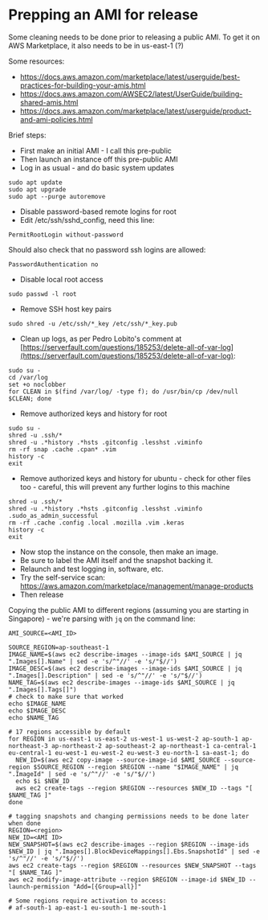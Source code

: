 # Prepping an AMI for release
Some cleaning needs to be done prior to releasing a public AMI.
To get it on AWS Marketplace, it also needs to be in us-east-1 (?)

Some resources:
* https://docs.aws.amazon.com/marketplace/latest/userguide/best-practices-for-building-your-amis.html
* https://docs.aws.amazon.com/AWSEC2/latest/UserGuide/building-shared-amis.html
* https://docs.aws.amazon.com/marketplace/latest/userguide/product-and-ami-policies.html

Brief steps:
- First make an initial AMI - I call this pre-public
- Then launch an instance off this pre-public AMI
- Log in as usual - and do basic system updates
```
sudo apt update
sudo apt upgrade
sudo apt --purge autoremove
```
- Disable password-based remote logins for root
- Edit /etc/ssh/sshd_config, need this line:
```
PermitRootLogin without-password
```
Should also check that no password ssh logins are allowed:
```
PasswordAuthentication no
```
- Disable local root access
```
sudo passwd -l root
```
- Remove SSH host key pairs
```
sudo shred -u /etc/ssh/*_key /etc/ssh/*_key.pub
```
- Clean up logs, as per Pedro Lobito's comment at [https://serverfault.com/questions/185253/delete-all-of-var-log](https://serverfault.com/questions/185253/delete-all-of-var-log):
```
sudo su -
cd /var/log
set +o noclobber
for CLEAN in $(find /var/log/ -type f); do /usr/bin/cp /dev/null $CLEAN; done
```

- Remove authorized keys and history for root
```
sudo su -
shred -u .ssh/*
shred -u .*history .*hsts .gitconfig .lesshst .viminfo
rm -rf snap .cache .cpan* .vim
history -c
exit
```
- Remove authorized keys and history for ubuntu - check for other files too - careful, this will prevent any further logins to this machine
```
shred -u .ssh/*
shred -u .*history .*hsts .gitconfig .lesshst .viminfo .sudo_as_admin_successful
rm -rf .cache .config .local .mozilla .vim .keras
history -c
exit
```
- Now stop the instance on the console, then make an image.
- Be sure to label the AMI itself and the snapshot backing it.
- Relaunch and test logging in, software, etc.
- Try the self-service scan: https://aws.amazon.com/marketplace/management/manage-products
- Then release

Copying the public AMI to different regions (assuming you are starting in Singapore) - we're parsing with `jq` on the command line:
```
AMI_SOURCE=<AMI_ID>

SOURCE_REGION=ap-southeast-1
IMAGE_NAME=$(aws ec2 describe-images --image-ids $AMI_SOURCE | jq ".Images[].Name" | sed -e 's/^"//' -e 's/"$//')
IMAGE_DESC=$(aws ec2 describe-images --image-ids $AMI_SOURCE | jq ".Images[].Description" | sed -e 's/^"//' -e 's/"$//')
NAME_TAG=$(aws ec2 describe-images --image-ids $AMI_SOURCE | jq ".Images[].Tags[]")
# check to make sure that worked
echo $IMAGE_NAME
echo $IMAGE_DESC
echo $NAME_TAG

# 17 regions accessible by default
for REGION in us-east-1 us-east-2 us-west-1 us-west-2 ap-south-1 ap-northeast-3 ap-northeast-2 ap-southeast-2 ap-northeast-1 ca-central-1 eu-central-1 eu-west-1 eu-west-2 eu-west-3 eu-north-1 sa-east-1; do
  NEW_ID=$(aws ec2 copy-image --source-image-id $AMI_SOURCE --source-region $SOURCE_REGION --region $REGION --name "$IMAGE_NAME" | jq ".ImageId" | sed -e 's/^"//' -e 's/"$//')
  echo $i $NEW_ID
  aws ec2 create-tags --region $REGION --resources $NEW_ID --tags "[ $NAME_TAG ]"
done

# tagging snapshots and changing permissions needs to be done later when done
REGION=<region>
NEW_ID=<AMI ID>
NEW_SNAPSHOT=$(aws ec2 describe-images --region $REGION --image-ids $NEW_ID | jq ".Images[].BlockDeviceMappings[].Ebs.SnapshotId" | sed -e 's/^"//' -e 's/"$//')
aws ec2 create-tags --region $REGION --resources $NEW_SNAPSHOT --tags "[ $NAME_TAG ]"
aws ec2 modify-image-attribute --region $REGION --image-id $NEW_ID --launch-permission "Add=[{Group=all}]"

# Some regions require activation to access:
# af-south-1 ap-east-1 eu-south-1 me-south-1
```
